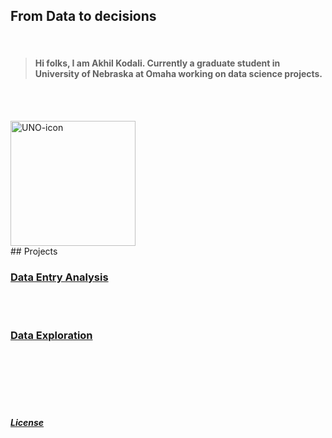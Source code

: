 ## From Data to decisions
<br>

> #### Hi folks, I am Akhil Kodali. Currently a graduate student in University of Nebraska at Omaha working on data science projects.

<br><br>



<img src="https://user-images.githubusercontent.com/89871722/132144234-51adf16c-46a2-43c8-8980-028fb745b144.jpg" alt="UNO-icon" width="200"/>


<br>
## Projects
<br>

### [Data Entry Analysis](https://www.unomaha.edu/)
<br>

<br>

### [Data Exploration](https://www.unomaha.edu/)
<br>


<br>
<br>
<br>
<br>









##### [License](https://github.com/akodali1/Data-to-decision-class/blob/main/LICENSE)
